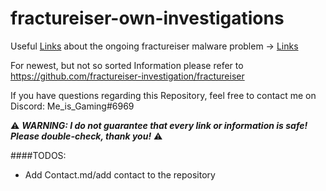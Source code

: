 # fractureiser-own-investigations

 
Useful [Links](./LINKS.md) about the ongoing fractureiser malware problem -> [Links](./LINKS.md)
 
For newest, but not so sorted Information please refer to <https://github.com/fractureiser-investigation/fractureiser>
 
 
 
If you have questions regarding this Repository, feel free to contact me on Discord: Me_is_Gaming#6969
 
 
⚠ **_WARNING: I do not guarantee that every link or information is safe! Please double-check, thank you!_** ⚠
 
 
 
 
####TODOS:

* Add Contact.md/add contact to the repository
